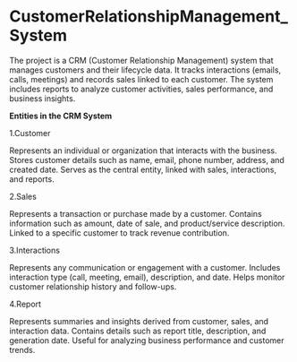 # CustomerRelationshipManagement_System

The project is a CRM (Customer Relationship Management) system that manages customers and their lifecycle data. It tracks interactions (emails, calls, meetings) and records sales linked to each customer.
The system includes reports to analyze customer activities, sales performance, and business insights.

**Entities in the CRM System**

1.Customer

Represents an individual or organization that interacts with the business.
Stores customer details such as name, email, phone number, address, and created date.
Serves as the central entity, linked with sales, interactions, and reports.

2.Sales

Represents a transaction or purchase made by a customer.
Contains information such as amount, date of sale, and product/service description.
Linked to a specific customer to track revenue contribution.

3.Interactions

Represents any communication or engagement with a customer.
Includes interaction type (call, meeting, email), description, and date.
Helps monitor customer relationship history and follow-ups.

4.Report

Represents summaries and insights derived from customer, sales, and interaction data.
Contains details such as report title, description, and generation date.
Useful for analyzing business performance and customer trends.
